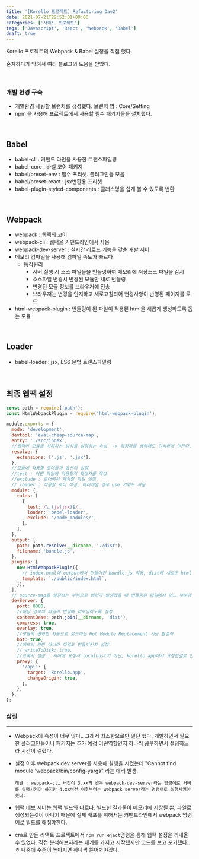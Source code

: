 ```yaml
---
title: '[Korello 프로젝트] Refactoring Day2'
date: 2021-07-21T22:52:01+09:00
categories: ['사이드 프로젝트']
tags: ['Javascript', 'React', 'Webpack', 'Babel']
draft: true
---
```


Korello 프로젝트의 Webpack & Babel 설정을 직접 했다.

혼자하다가 막혀서 여러 블로그의 도움을 받았다.

<br>

<!--more-->

### 개발 환경 구축

- 개발환경 세팅할 브랜치를 생성했다.
  브랜치 명 : Core/Setting
- npm 을 사용해 프로젝트에서 사용할 필수 패키지들을 설치했다.

<br>

## Babel

- babel-cli : 커맨드 라인을 사용한 트랜스파일링
- babel-core : 바벨 코어 패키지
- babel/preset-env : 필수 프리셋. 플러그인들 모음
- babel/preset-react : jsx변환용 프리셋
- babel-plugin-styled-components : 클래스명을 쉽게 볼 수 있도록 변환

<br>

## Webpack

- webpack : 웹팩의 코어
- webpack-cli : 웹팩을 커맨드라인에서 사용
- webpack-dev-server : 실시간 리로드 기능을 갖춘 개발 서버.
- 메모리 컴파일을 사용해 컴파일 속도가 빠르다
  - 동작원리
    - 서버 실행 시 소스 파일들을 번들링하여 메모리에 저장소스 파일을 감시
    - 소스파일 변경시 변경된 모듈만 새로 번들링
    - 변경된 모듈 정보를 브라우저에 전송
    - 브라우저는 변경을 인지하고 새로고침되어 변경사항이 반영된 페이지를 로드
- html-webpack-plugin : 번들링이 된 파일이 적용된 html을 새롭게 생성하도록 돕는 모듈

<br>

## Loader

- babel-loader : jsx, ES6 문법 트랜스파일링

<br>

## 최종 웹팩 설정

```js
const path = require('path');
const HtmlWebpackPlugin = require('html-webpack-plugin');

module.exports = {
  mode: 'development',
  devtool: 'eval-cheap-source-map',
  entry: './src/index',
  //웹팩이 모듈을 처리하는 방식을 설정하는 속성. -> 확장자를 생략해도 인식하게 만든다.
  resolve: {
    extensions: ['.js', '.jsx'],
  },
  //모듈에 적용할 로더들과 옵션의 설정
  //test : 어떤 파일에 적용할지 확장자를 작성
  //exclude : 로더에서 제외할 파일 설정
  // loader : 적용할 로더 작성, 여러개일 경우 use 키워드 사용
  module: {
    rules: [
      {
        test: /\.(js|jsx)$/,
        loader: 'babel-loader',
        exclude: '/node_modules/',
      },
    ],
  },
  output: {
    path: path.resolve(__dirname, './dist'),
    filename: 'bundle.js',
  },
  plugins: [
    new HtmlWebpackPlugin({
      // index.html에 output에서 만들어진 bundle.js 적용, dist에 새로운 html 생성
      template: `./public/index.html`,
    }),
  ],
  // source-map을 설정하는 부분으로 에러가 발생했을 때 번들링된 파일에서 어느 부분에 에러가 났는지를 쉽게 확인할 수 있게 해주는 도구
  devServer: {
    port: 8080,
    //해당 경로의 파일이 변할때 리로딩하도록 설정
    contentBase: path.join(__dirname, 'dist'),
    compress: true,
    overlay: true,
    //모듈의 변화만 자동으로 로드하는 Hot Module Replacement 기능 활성화
    hot: true,
    //메모리 뿐만 아니라 파일도 만들것인지 설정'
    // writeToDisk: true,
    //프록시 설정 : 서버에 요청시 localhost가 아닌, korello.app에서 요청한걸로 인식하도록!
    proxy: {
      '/api': {
        target: 'korello.app',
        changeOrigin: true,
      },
    },
  },
};
```

### 삽질

---

- Webpack에 속성이 너무 많다.. 그래서 최소한으로만 일단 했다. 개발하면서 필요한 플러그인들이나 패키지는 추가 예정
  어떤역할인지 하나씩 공부하면서 설정하느라 시간이 걸렸다.
- 설정 이후 webpack dev server를 사용해 실행을 시켰는데
  "Cannot find module 'webpack/bin/config-yargs" 라는 에러 발생.

      해결 : webpack-cli 버전이 3.xx의 경우 webpack-dev-server라는 명령어로 서버를 실행시켜야 하지만 4.xx버전 이후부터는 webpack server라는 명령어로 실행시켜야했다.

- 웹팩 데브 서버는 웹팩 빌드와 다르다.
  빌드한 결과물이 메모리에 저장될 뿐, 파일로 생성되는것이 아니기 때문에 실제 배포를 위해서는 커맨드라인에서 webpack 명령어로 빌드를 해줘야한다.
- cra로 만든 리액트 프로젝트에서 `npm run eject`명령을 통해 웹팩 설정을 꺼내올 수 있었다. 직접 분석해보자라는 패기를 가지고 시작했지만 코드를 보고 포기했다..ㅎ
  나중에 수준이 높아지면 하나씩 뜯어봐야겠다.

